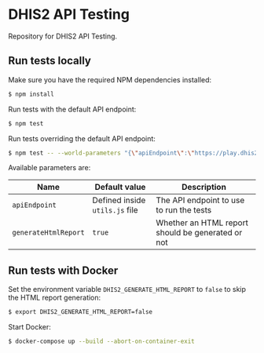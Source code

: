 # DHIS2 API Testing

Repository for DHIS2 API Testing.

## Run tests locally

Make sure you have the required NPM dependencies installed:

```sh
$ npm install
```

Run tests with the default API endpoint:

```sh
$ npm test
```

Run tests overriding the default API endpoint:

```sh
$ npm test -- --world-parameters "{\"apiEndpoint\":\"https://play.dhis2.org/demo/api/27\",\"generateHtmlReport\":false}"
```

Available parameters are:

| Name | Default value | Description |
| --- | --- | --- |
| `apiEndpoint` | Defined inside `utils.js` file | The API endpoint to use to run the tests  |
| `generateHtmlReport` | `true` | Whether an HTML report should be generated or not |

## Run tests with Docker

Set the environment variable `DHIS2_GENERATE_HTML_REPORT` to `false` to skip the HTML report generation:

```sh
$ export DHIS2_GENERATE_HTML_REPORT=false
```

Start Docker:

```sh
$ docker-compose up --build --abort-on-container-exit
```

